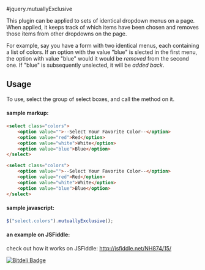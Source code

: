 #jquery.mutuallyExclusive

This plugin can be applied to sets of identical dropdown menus on a page. When applied, it keeps track of which items have been chosen and removes those items from other dropdowns on the page. 

For example, say you have a form with two identical menus, each containing a list of colors. If an option with the value "blue" is slected in the first menu, the option with value "blue" would it would be *removed* from the second one. If "blue" is subsequently unslected, it will be *added back*.

## Usage

To use, select the group of select boxes, and call the method on it. 

#### sample markup:

```HTML
<select class="colors">
    <option value="">--Select Your Favorite Color--</option>
    <option value="red">Red</option>
    <option value="white">White</option>
    <option value="blue">Blue</option> 
</select>

<select class="colors">
    <option value="">--Select Your Favorite Color--</option>
    <option value="red">Red</option>
    <option value="white">White</option>
    <option value="blue">Blue</option> 
</select>
```

#### sample javascript:

```Javascript
$("select.colors").mutuallyExclusive();
```

#### an example on JSFiddle:
check out how it works on JSFiddle:
http://jsfiddle.net/NH874/15/



[![Bitdeli Badge](https://d2weczhvl823v0.cloudfront.net/leoherrick/jquery.mutuallyexclusive/trend.png)](https://bitdeli.com/free "Bitdeli Badge")

